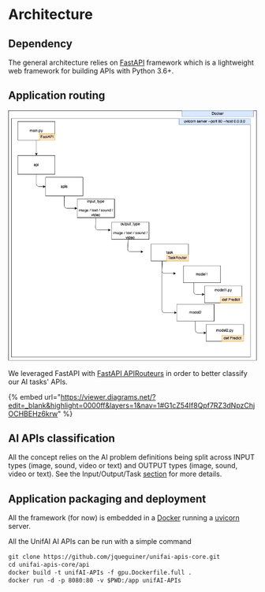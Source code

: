 # Architecture

## Dependency

The general architecture relies on [FastAPI](https://fastapi.tiangolo.com) framework which is a lightweight web framework for building APIs with Python 3.6+.

## Application routing

![UnifAI general Scaffoding architecture leveraging FastAPI APIRouter](<../../.gitbook/assets/Untitled Diagram.drawio(3) (1).png>)

We leveraged FastAPI with [FastAPI APIRouteurs](https://fastapi.tiangolo.com/tutorial/bigger-applications/#apirouter) in order to better classify our AI tasks' APIs.

{% embed url="https://viewer.diagrams.net/?edit=_blank&highlight=0000ff&layers=1&nav=1#G1cZ54If8Qpf7RZ3dNpzChjOCHBEHz6krw" %}

## AI APIs classification

All the concept relies on the AI problem definitions being split across INPUT types (image, sound, video or text) and OUTPUT types (image, sound, video or text). See the Input/Output/Task [section](../../aipi-basics/input-ouput-tasks.md) for more details.

## Application packaging and deployment

All the framework (for now) is embedded in a [Docker](https://github.com/jqueguiner/unifai-apis-core/blob/main/api/gpu.Dockerfile.full) running a [uvicorn](https://www.uvicorn.org) server.

All the UnifAI AI APIs can be run with a simple command

```shell
git clone https://github.com/jqueguiner/unifai-apis-core.git
cd unifai-apis-core/api
docker build -t unifAI-APIs -f gpu.Dockerfile.full .
docker run -d -p 8080:80 -v $PWD:/app unifAI-APIs
```

